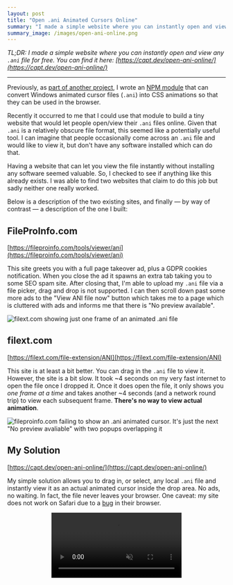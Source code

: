 ```yaml
---
layout: post
title: "Open .ani Animated Cursors Online"
summary: "I made a simple website where you can instantly open and view any .ani file for free"
summary_image: /images/open-ani-online.png
---
```


*TL;DR: I made a simple website where you can instantly open and view any `.ani` file for free. You can find it here: [https://capt.dev/open-ani-online/](https://capt.dev/open-ani-online/)*

---

Previously, as [part of another project](https://jordaneldredge.com/blog/rendering-animated-ani-cursors-in-the-browser/), I wrote an [NPM module](https://www.npmjs.com/package/ani-cursor) that can convert Windows animated cursor files (`.ani`) into CSS animations so that they can be used in the browser.

Recently it occurred to me that I could use that module to build a tiny website that would let people open/view their `.ani` files online. Given that `.ani` is a relatively obscure file format, this seemed like a potentially useful tool. I can imagine that people occasionally come across an `.ani` file and would like to view it, but don't have any software installed which can do that.

Having a website that can let you view the file instantly without installing any software seemed valuable. So, I checked to see if anything like this already exists. I was able to find two websites that claim to do this job but sadly neither one really worked.

Below is a description of the two existing sites, and finally — by way of contrast — a description of the one I built:

## FileProInfo.com

[https://fileproinfo.com/tools/viewer/ani](https://fileproinfo.com/tools/viewer/ani)

This site greets you with a full page takeover ad, plus a GDPR cookies notification. When you close the ad it spawns an extra tab taking you to some SEO spam site. After closing that, I'm able to upload my `.ani` file via a file picker, drag and drop is not supported. I can then scroll down past some more ads to the "View ANI file now" button which takes me to a page which is cluttered with ads and informs me that there is "No preview available".

![filext.com showing just one frame of an animated .ani file](/images/fileext-com-ani.png)

## filext.com

[https://filext.com/file-extension/ANI](https://filext.com/file-extension/ANI)

This site is at least a bit better. You can drag in the `.ani` file to view it. However, the site is a bit slow. It took ~4 seconds on my very fast internet to open the file once I dropped it. Once it does open the file, it only shows you *one frame at a time* and takes another ~4 seconds (and a network round trip) to view each subsequent frame. **There's no way to view actual animation**.

![fileproinfo.com failing to show an .ani animated cursor. It's just the next "No preview avaliable" with two popups overlapping it](/images/fileproinfo-com-ani.png)

## My Solution

[https://capt.dev/open-ani-online/](https://capt.dev/open-ani-online/)

My simple solution allows you to drag in, or select, any local `.ani` file and instantly view it as an actual animated cursor inside the drop area. No ads, no waiting. In fact, the file never leaves your browser. One caveat: my site does not work on Safari due to a [bug](https://bugs.webkit.org/show_bug.cgi?id=221589) in their browser.

<video src="/videos/open-ani-online.mov" controls muted style="image-rendering: pixelated; display: block; margin: 0 auto; margin-bottom: 20px; max-width: 100%;"></video>